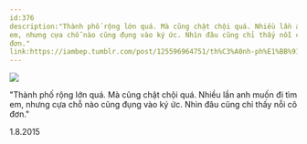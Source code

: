 ```yaml
---
id:376
description:"Thành phố rộng lớn quá. Mà cũng chật chội quá. Nhiều lần anh muốn đi tìm
em, nhưng cựa chỗ nào cũng đụng vào ký ức. Nhìn đâu cũng chỉ thấy nỗi cô
đơn."
link:https://iambep.tumblr.com/post/125596964751/th%C3%A0nh-ph%E1%BB%91-r%E1%BB%99ng-l%E1%BB%9Bn-qu%C3%A1-m%C3%A0-c%C5%A9ng-ch%E1%BA%ADt-ch%E1%BB%99i-qu%C3%A1
---
```


![](https://64.media.tumblr.com/4aedb3194cce08198cd23ffddd2933f2/tumblr_nseri0Fl1G1u3a9rjo1_1280.png)

"Thành phố rộng lớn quá. Mà cũng chật chội quá. Nhiều lần anh muốn đi tìm
em, nhưng cựa chỗ nào cũng đụng vào ký ức. Nhìn đâu cũng chỉ thấy nỗi cô
đơn."

1.8.2015